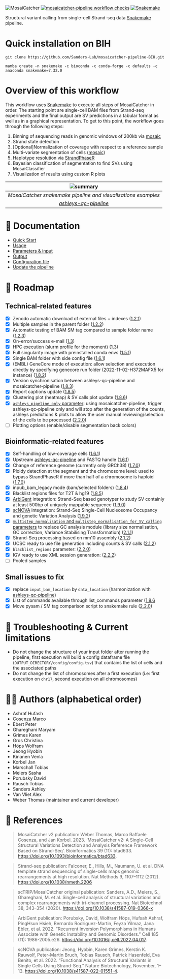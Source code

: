 ![MosaiCatcher](docs/images/mosaic_logo.png)
[![mosaicatcher-pipeline workflow checks](https://github.com/friendsofstrandseq/mosaicatcher-pipeline/actions/workflows/main.yaml/badge.svg)](https://github.com/friendsofstrandseq/mosaicatcher-pipeline/actions/workflows/main.yaml)
[![Snakemake](https://img.shields.io/badge/sna.0-brightgreen.svg)](https://snakemake.github.io)

Structural variant calling from single-cell Strand-seq data [Snakemake](https://github.com/snakemake/snakemake) pipeline.

# Quick installation on BIH

```{bash}
git clone https://github.com/Sanders-Lab/mosaicatcher-pipeline-BIH.git
```

```{bash}
mamba create -n snakemake -c bioconda -c conda-forge -c defaults -c anaconda snakemake=7.32.0
```

# Overview of this workflow

This workflow uses [Snakemake](https://github.com/snakemake/snakemake) to
execute all steps of MosaiCatcher in order. The starting point are single-cell
BAM files from Strand-seq experiments and the final output are SV predictions in
a tabular format as well as in a graphical representation. To get to this point,
the workflow goes through the following steps:

1. Binning of sequencing reads in genomic windows of 200kb via [mosaic](https://github.com/friendsofstrandseq/mosaicatcher)
2. Strand state detection
3. [Optional]Normalization of coverage with respect to a reference sample
4. Multi-variate segmentation of cells ([mosaic](https://github.com/friendsofstrandseq/mosaicatcher))
5. Haplotype resolution via [StrandPhaseR](https://github.com/daewoooo/StrandPhaseR)
6. Bayesian classification of segmentation to find SVs using MosaiClassifier
7. Visualization of results using custom R plots

|                    ![summary](docs/images/figure_pipeline.png)                     |
| :--------------------------------------------------------------------------------: |
|           _MosaiCatcher snakemake pipeline and visualisations examples_            |
| _[ashleys-qc-pipeline](https://github.com/friendsofstrandseq/ashleys-qc-pipeline)_ |

# 📘 Documentation

- [Quick Start](docs/usage.md#quick-start)
- [Usage](docs/usage.md)
- [Parameters & input](docs/parameters.md)
- [Output](docs/output.md)
- [Configuration file](config/README.md)
- [Update the pipeline](docs/usage.md#update-procedure)

# 📆 Roadmap

## Technical-related features

- [x] Zenodo automatic download of external files + indexes ([1.2.1](https://github.com/friendsofstrandseq/mosaicatcher-pipeline/releases/tag/1.2.1))
- [x] Multiple samples in the parent folder ([1.2.2](https://github.com/friendsofstrandseq/mosaicatcher-pipeline/releases/tag/1.2.2))
- [x] Automatic testing of BAM SM tag compared to sample folder name ([1.2.3](https://github.com/friendsofstrandseq/mosaicatcher-pipeline/releases/tag/1.2.3))
- [x] On-error/success e-mail ([1.3](https://github.com/friendsofstrandseq/mosaicatcher-pipeline/releases/tag/1.3))
- [x] HPC execution (slurm profile for the moment) ([1.3](https://github.com/friendsofstrandseq/mosaicatcher-pipeline/releases/tag/1.3))
- [x] Full singularity image with preinstalled conda envs ([1.5.1](https://github.com/friendsofstrandseq/mosaicatcher-pipeline/releases/tag/1.5.1))
- [x] Single BAM folder with side config file ([1.6.1](https://github.com/friendsofstrandseq/mosaicatcher-pipeline/releases/tag/1.6.1))
- [x] (EMBL) GeneCore mode of execution: allow selection and execution directly by specifying genecore run folder (2022-11-02-H372MAFX5 for instance) ([1.8.2](https://github.com/friendsofstrandseq/mosaicatcher-pipeline/releases/tag/1.8.2))
- [x] Version synchronisation between ashleys-qc-pipeline and mosaicatcher-pipeline ([1.8.3](https://github.com/friendsofstrandseq/mosaicatcher-pipeline/releases/tag/1.8.3))
- [x] Report captions update ([1.8.5](https://github.com/friendsofstrandseq/mosaicatcher-pipeline/releases/tag/1.8.5))
- [x] Clustering plot (heatmap) & SV calls plot update ([1.8.6](https://github.com/friendsofstrandseq/mosaicatcher-pipeline/releases/tag/1.8.6))
- [x] [`ashleys_pipeline_only` parameter](/docs/usage.md#usage): using mosaicatcher-pipeline, trigger ashleys-qc-pipeline only and will stop after the generation of the counts, ashleys predictions & plots to allow the user manual reviewing/selection of the cells to be processed ([2.2.0](https://github.com/friendsofstrandseq/mosaicatcher-pipeline/releases/tag/2.2.0))
- [ ] Plotting options (enable/disable segmentation back colors)

## Bioinformatic-related features

- [x] Self-handling of low-coverage cells ([1.6.1](https://github.com/friendsofstrandseq/mosaicatcher-pipeline/releases/tag/1.6.1))
- [x] Upstream [ashleys-qc-pipeline](https://github.com/friendsofstrandseq/ashleys-qc-pipeline.git) and FASTQ handle ([1.6.1](https://github.com/friendsofstrandseq/mosaicatcher-pipeline/releases/tag/1.6.1))
- [x] Change of reference genome (currently only GRCh38) ([1.7.0](https://github.com/friendsofstrandseq/mosaicatcher-pipeline/releases/tag/1.7.0))
- [x] Ploidy detection at the segment and the chromosome level: used to bypass StrandPhaseR if more than half of a chromosome is haploid ([1.7.0](https://github.com/friendsofstrandseq/mosaicatcher-pipeline/releases/tag/1.7.0))
- [x] inpub_bam_legacy mode (bam/selected folders) ([1.8.4](https://github.com/friendsofstrandseq/mosaicatcher-pipeline/releases/tag/1.8.4))
- [x] Blacklist regions files for T2T & hg19 ([1.8.5](https://github.com/friendsofstrandseq/mosaicatcher-pipeline/releases/tag/1.8.5))
- [x] [ArbiGent](/docs/usage.md#arbigent-mode-of-execution) integration: Strand-Seq based genotyper to study SV containly at least 500bp of uniquely mappable sequence ([1.9.0](https://github.com/friendsofstrandseq/mosaicatcher-pipeline/releases/tag/1.9.0))
- [x] [scNOVA](/docs/usage.md#scnova-mode-of-execution) integration: Strand-Seq Single-Cell Nucleosome Occupancy and genetic Variation Analysis ([1.9.2](https://github.com/friendsofstrandseq/mosaicatcher-pipeline/releases/tag/1.9.2))
- [x] [`multistep_normalisation` and `multistep_normalisation_for_SV_calling` parameters](/docs/usage.md#multistep-normalisation) to replace GC analysis module (library size normalisation, GC correction, Variance Stabilising Transformation) ([2.1.1](https://github.com/friendsofstrandseq/mosaicatcher-pipeline/releases/tag/2.1.1))
- [x] Strand-Seq processing based on mm10 assembly ([2.1.2](https://github.com/friendsofstrandseq/mosaicatcher-pipeline/releases/tag/2.1.2))
- [x] UCSC ready to use file generation including counts & SV calls ([2.1.2](https://github.com/friendsofstrandseq/mosaicatcher-pipeline/releases/tag/2.1.2))
- [x] `blacklist_regions` parameter: ([2.2.0](https://github.com/friendsofstrandseq/mosaicatcher-pipeline/releases/tag/2.2.0))
- [x] IGV ready to use XML session generation: ([2.2.2](https://github.com/friendsofstrandseq/mosaicatcher-pipeline/releases/tag/2.2.2))
- [ ] Pooled samples

## Small issues to fix

- [x] replace `input_bam_location` by `data_location` (harmonization with [ashleys-qc-pipeline](https://github.com/friendsofstrandseq/ashleys-qc-pipeline.git))
- [x] List of commands available through list_commands parameter ([1.8.6](https://github.com/friendsofstrandseq/mosaicatcher-pipeline/releases/tag/1.8.6)
- [x] Move pysam / SM tag comparison script to snakemake rule ([2.2.0](https://github.com/friendsofstrandseq/mosaicatcher-pipeline/releases/tag/2.2.0))

# 🛑 Troubleshooting & Current limitations

- Do not change the structure of your input folder after running the pipeline, first execution will build a config dataframe file (`OUTPUT_DIRECTORY/config/config.tsv`) that contains the list of cells and the associated paths
- Do not change the list of chromosomes after a first execution (i.e: first execution on `chr17`, second execution on all chromosomes)

# 💂‍♂️ Authors (alphabetical order)

- Ashraf Hufash
- Cosenza Marco
- Ebert Peter
- Ghareghani Maryam
- Grimes Karen
- Gros Christina
- Höps Wolfram
- Jeong Hyobin
- Kinanen Venla
- Korbel Jan
- Marschall Tobias
- Meiers Sasha
- Porubsky David
- Rausch Tobias
- Sanders Ashley
- Van Vliet Alex
- Weber Thomas (maintainer and current developer)

# 📕 References

> MosaiCatcher v2 publication: Weber Thomas, Marco Raffaele Cosenza, and Jan Korbel. 2023. ‘MosaiCatcher v2: A Single-Cell Structural Variations Detection and Analysis Reference Framework Based on Strand-Seq’. Bioinformatics 39 (11): btad633. https://doi.org/10.1093/bioinformatics/btad633.

> Strand-seq publication: Falconer, E., Hills, M., Naumann, U. et al. DNA template strand sequencing of single-cells maps genomic rearrangements at high resolution. Nat Methods 9, 1107–1112 (2012). https://doi.org/10.1038/nmeth.2206

> scTRIP/MosaiCatcher original publication: Sanders, A.D., Meiers, S., Ghareghani, M. et al. Single-cell analysis of structural variations and complex rearrangements with tri-channel processing. Nat Biotechnol 38, 343–354 (2020). https://doi.org/10.1038/s41587-019-0366-x

> ArbiGent publication: Porubsky, David, Wolfram Höps, Hufsah Ashraf, PingHsun Hsieh, Bernardo Rodriguez-Martin, Feyza Yilmaz, Jana Ebler, et al. 2022. “Recurrent Inversion Polymorphisms in Humans Associate with Genetic Instability and Genomic Disorders.” Cell 185 (11): 1986-2005.e26. https://doi.org/10.1016/j.cell.2022.04.017.

> scNOVA publication: Jeong, Hyobin, Karen Grimes, Kerstin K. Rauwolf, Peter-Martin Bruch, Tobias Rausch, Patrick Hasenfeld, Eva Benito, et al. 2022. “Functional Analysis of Structural Variants in Single Cells Using Strand-Seq.” Nature Biotechnology, November, 1–13. https://doi.org/10.1038/s41587-022-01551-4.
